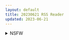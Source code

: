 ```yaml
---
layout: default
title: 20230621 RSS Reader
updated: 2023-06-21
---
```


<details class='content-parent'>
<summary>
NSFW
</summary>
<details class='content-child'>
<summary>
<span class='rss-title'> [steam官方中文版][221101][Pyxeralia LLC]猩红之塔(Scarlet Tower) v0.9.2 </span> <a class='rss-link' href='https://gmgard.com/gm122783' target='_blank'>&nbsp;</a>
<div class='rss-published'> 🕛 20230620 07:27:23</div>
</summary>
<img src="https://images.weserv.nl/?url=https://media.st.dl.eccdnx.com/steam/apps/2181720/header.jpg?t=1667841278" /><br /><p>开始</p>
</details>
<details class='content-child'>
<summary>
<span class='rss-title'> [steam官方中文版][230518][ Andrew Teo, Adam Teo]鬼怪传说 Ghostlore Build.1.006B </span> <a class='rss-link' href='https://gmgard.com/gm122782' target='_blank'>&nbsp;</a>
<div class='rss-published'> 🕛 20230620 07:27:23</div>
</summary>
<img src="https://images.weserv.nl/?url=https://media.st.dl.eccdnx.com/steam/apps/1783280/header.jpg?t=1681103995" /><br /><p>《鬼怪传说》是一款“东方朋克”动作角色扮演游戏。在这里，你将与东南亚民俗传说中的怪物展开厮杀。《鬼怪传说》受《暗黑破坏神2》和《泰坦之旅》等永不过时的经典动作角色扮演游戏启发，拥有细致入微的物品和角色自定义系统、随机生成的地图，以及逼真的90年代复古画面。</p>
</details>
<details class='content-child'>
<summary>
<span class='rss-title'> [无修正][未知字幕组][Milky]凌辱人妻温泉 1+2 </span> <a class='rss-link' href='https://gmgard.com/gm122781' target='_blank'>&nbsp;</a>
<div class='rss-published'> 🕛 20230620 04:04:36</div>
</summary>
<img src="https://iili.io/HPfAgWl.gif" /><br /><p>渣男标配 有一根让女人沉迷的寄吧 然后用这个来干妹子&nbsp;</p>
</details>
<details class='content-child'>
<summary>
<span class='rss-title'> [自制] [MMD] 着せ替え人形の一日 (by 新建文件夹) </span> <a class='rss-link' href='https://gmgard.com/gm122780' target='_blank'>&nbsp;</a>
<div class='rss-published'> 🕛 20230620 03:09:08</div>
</summary>
<img src="https://static.gmgard.us/Images/upload/10627201845498324.jpg" /><br /><p>以前我有个梦想，总有一天要让大家对着我的画导，我放弃了。</p>
</details>
<details class='content-child'>
<summary>
<span class='rss-title'> [日系/合集][メメ屋 (メメ50)]落魄の戦姫ヘルエス (グランブルーファンタジー)等74本[肉感/乱交][12G] </span> <a class='rss-link' href='https://gmgard.com/gm122779' target='_blank'>&nbsp;</a>
<div class='rss-published'> 🕛 20230620 03:08:28</div>
</summary>
<img src="https://static.gmgard.us/Images/upload/19343201128406799.jpg" /><br /><p>目录</p>
</details>
<details class='content-child'>
<summary>
<span class='rss-title'> [自購][230618]ヰ世界情緒 2nd ONE-MAN LIVE「Anima Ⅱ -神椿市参番街-」 </span> <a class='rss-link' href='https://gmgard.com/gm122778' target='_blank'>&nbsp;</a>
<div class='rss-published'> 🕛 20230620 03:08:25</div>
</summary>
<img src="https://static.gmgard.us/Images/upload/15175200913399675.jpg" /><br /><p>注意：禁止轉載！！！</p>
</details>

</details>
